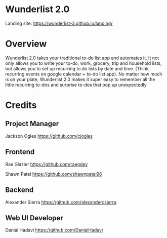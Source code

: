 # Wunderlist 2.0

Landing site: https://wunderlist-3.github.io/landing/

# Overview

Wunderlist 2.0 takes your traditional to-do list app and automates it. It not only allows you to write your to-do, work, grocery, trip and household lists, but allows you to set up recurring to do lists by date and time. (Think recurring events on google calendar + to-do list app). No matter how much is on your plate, Wunderlist 2.0 makes it super easy to remember all the little recurring to-dos and surprise to-dos that pop up unexpectedly.

# Credits

<h2>Project Manager</h2>

Jackson Ogles https://github.com/cjogles

<h2>Frontend</h2>

Rae Glazier https://github.com/raegdev

Shawn Patel https://github.com/shawnpatel96

<h2>Backend</h2> 

Alexander Sierra https://github.com/alexandercsierra

<h2>Web UI Developer</h2>

Danial Hadavi https://github.com/DanialHadavi


